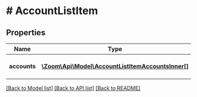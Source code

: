 # # AccountListItem

## Properties

Name | Type | Description | Notes
------------ | ------------- | ------------- | -------------
**accounts** | [**\Zoom\Api\Model\AccountListItemAccountsInner[]**](AccountListItemAccountsInner.md) | List of Account objects. | [optional]

[[Back to Model list]](../../README.md#models) [[Back to API list]](../../README.md#endpoints) [[Back to README]](../../README.md)
